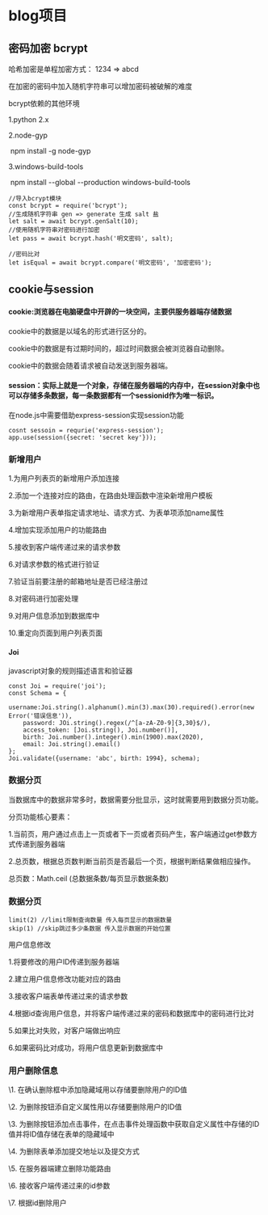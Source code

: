 # blog项目

## 密码加密 bcrypt

哈希加密是单程加密方式： 1234 => abcd

在加密的密码中加入随机字符串可以增加密码被破解的难度

bcrypt依赖的其他环境

1.python 2.x

2.node-gyp

​	npm install -g node-gyp

3.windows-build-tools

​	npm install --global --production windows-build-tools

```
//导入bcrypt模块
const bcrypt = require('bcrypt');
//生成随机字符串 gen => generate 生成 salt 盐
let salt = await bcrypt.genSalt(10);
//使用随机字符串对密码进行加密
let pass = await bcrypt.hash('明文密码', salt);
```

```
//密码比对
let isEqual = await bcrypt.compare('明文密码', '加密密码');
```

## cookie与session

#### cookie:浏览器在电脑硬盘中开辟的一块空间，主要供服务器端存储数据

cookie中的数据是以域名的形式进行区分的。

cookie中的数据是有过期时间的，超过时间数据会被浏览器自动删除。

cookie中的数据会随着请求被自动发送到服务器端。

#### session：实际上就是一个对象，存储在服务器端的内存中，在session对象中也可以存储多条数据，每一条数据都有一个sessionid作为唯一标识。

在node.js中需要借助express-session实现session功能

```
cosnt sessoin = requrie('express-session');
app.use(session({secret: 'secret key'}));
```

### 新增用户

1.为用户列表页的新增用户添加连接

2.添加一个连接对应的路由，在路由处理函数中渲染新增用户模板

3.为新增用户表单指定请求地址、请求方式、为表单项添加name属性

4.增加实现添加用户的功能路由

5.接收到客户端传递过来的请求参数

6.对请求参数的格式进行验证

7.验证当前要注册的邮箱地址是否已经注册过

8.对密码进行加密处理

9.对用户信息添加到数据库中

10.重定向页面到用户列表页面

#### Joi

javascript对象的规则描述语言和验证器

```
const Joi = require('joi');
const Schema = {
	username:Joi.string().alphanum().min(3).max(30).required().error(new Error('错误信息')),
	password: JOi.string().regex(/^[a-zA-Z0-9]{3,30}$/),
	access_token: [Joi.string(), Joi.number()],
	birth: Joi.number().integer().min(1900).max(2020),
	email: Joi.string().email()
};
Joi.validate({username: 'abc', birth: 1994}, schema);
```

### 数据分页

当数据库中的数据非常多时，数据需要分批显示，这时就需要用到数据分页功能。

分页功能核心要素：

1.当前页，用户通过点击上一页或者下一页或者页码产生，客户端通过get参数方式传递到服务器端

2.总页数，根据总页数判断当前页是否最后一个页，根据判断结果做相应操作。

总页数：Math.ceil (总数据条数/每页显示数据条数)

### 数据分页

```
limit(2) //limit限制查询数量 传入每页显示的数据数量
skip(1) //skip跳过多少条数据 传入显示数据的开始位置
```

用户信息修改

1.将要修改的用户ID传递到服务器端

2.建立用户信息修改功能对应的路由

3.接收客户端表单传递过来的请求参数

4.根据id查询用户信息，并将客户端传递过来的密码和数据库中的密码进行比对

5.如果比对失败，对客户端做出响应

6.如果密码比对成功，将用户信息更新到数据库中

### 用户删除信息

\1. 在确认删除框中添加隐藏域用以存储要删除用户的ID值

\2. 为删除按钮添自定义属性用以存储要删除用户的ID值

\3. 为删除按钮添加点击事件，在点击事件处理函数中获取自定义属性中存储的ID值并将ID值存储在表单的隐藏域中

\4. 为删除表单添加提交地址以及提交方式

\5. 在服务器端建立删除功能路由

\6. 接收客户端传递过来的id参数

\7. 根据id删除用户